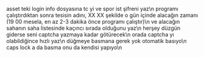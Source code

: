 asset teki login info dosyasına tc yi ve spor ist şifreni yaz\n
programı çalıştırdıktan sonra tesisin adını, XX XX şekilde o gün içinde alacağın zamanı (19 00 mesela, en az 2-3 dakika önce programı çalıştır)\n
ve alacağın sahanın saha listesinde kaçıncı sırada olduğunu yaz\n
herşey düzgün giderse seni captcha yazmaya kadar götürecek\n
orada captcha yı olabildiğince hızlı yaz\n
düğmeye basmana gerek yok otomatik basıyo\n
caps lock a da basma onu da kendisi yapıyo\n
